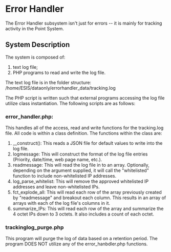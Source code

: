 # Error Handler

The Error Handler subsystem isn't just for errors -- it is mainly for tracking activity in the Point System.

## System Description

The system is composed of:
1. text log file;
2. PHP programs to read and write the log file.

The text log file is in the folder structure:
/home/ESIS/dataonly/errorhandler_data/tracking.log

The PHP script is written such that external programs accessing the log file utilize class instantiation. The following scripts are as follows:
### error_handler.php:
This handles all of the access, read and write functions for the tracking.log file. All code is within a class definition. The functions within the class are:
1. __construct(): This reads a JSON file for default values to write into the log file.
2. logmessage: This will construct the format of the log file entries (Priority, date/time, web page name, etc.).
3. readmessage: This will read the log file in to an array. Optionally, depending on the argument supplied, it will call the "whitelisted" function to include non-whitelisted IP addresses.  
4. log_parse_whitelist: This will remove the approved whitelisted IP addresses and leave non-whitelisted IPs.
5. fct_explode_all: This will read each row of the array previously created by "readmessage" and breakout each column. This results in an array of arrays with each of the log file's columns in it.
6. summarize_IPs: This will read each row of the array and summarize the 4 octet IPs down to 3 octets. It also includes a count of each octet.

### trackinglog_purge.php
This program will purge the log of data based on a retention period. The program DOES NOT utilize any of the error_hanbdler.php functions.
